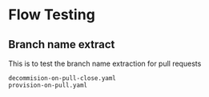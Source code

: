 
# Flow Testing

## Branch name extract

This is to test the branch name extraction for pull requests 

```
decommision-on-pull-close.yaml
provision-on-pull.yaml
```


